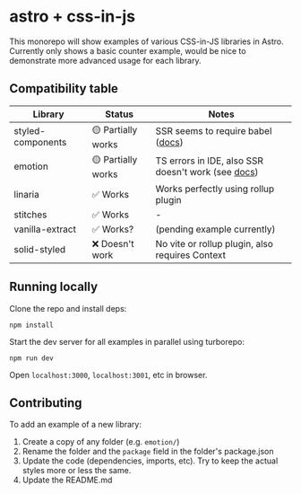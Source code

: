 # astro + css-in-js

This monorepo will show examples of various CSS-in-JS libraries in Astro. Currently only shows a basic counter example, would be nice to demonstrate more advanced usage for each library.

## Compatibility table

| Library           | Status             | Notes                                                                                                  |
| ----------------- | ------------------ | ------------------------------------------------------------------------------------------------------ |
| styled-components | 🟡 Partially works | SSR seems to require babel ([docs](https://styled-components.com/docs/advanced#server-side-rendering)) |
| emotion           | 🟡 Partially works | TS errors in IDE, also SSR doesn't work (see [docs](https://emotion.sh/docs/ssr#on-server))            |
| linaria           | ✅ Works           | Works perfectly using rollup plugin                                                                    |
| stitches          | ✅ Works           | -                                                                                                      |
| vanilla-extract   | ✅ Works?          | (pending example currently)                                                                            |
| solid-styled      | ❌ Doesn't work    | No vite or rollup plugin, also requires Context                                                        |

## Running locally

Clone the repo and install deps:

```
npm install
```

Start the dev server for all examples in parallel using turborepo:

```
npm run dev
```

Open `localhost:3000`, `localhost:3001`, etc in browser.

## Contributing

To add an example of a new library:

1. Create a copy of any folder (e.g. `emotion/`)
2. Rename the folder and the `package` field in the folder's package.json
3. Update the code (dependencies, imports, etc). Try to keep the actual styles more or less the same.
4. Update the README.md
